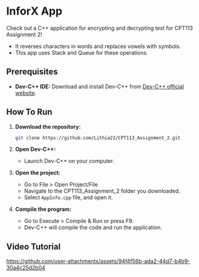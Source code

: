 # InforX App

Check out a C++ application for encrypting and decrypting text for CPT113 Assignment 2!
- It reverses characters in words and replaces vowels with symbols.
- This app uses Stack and Queue for these operations.

## Prerequisites

- **Dev-C++ IDE:** Download and install Dev-C++ from [Dev-C++ official website](https://www.bloodshed.net/devcpp.html).
  
## How To Run

1. **Download the repository:**

   ```bash
   git clone https://github.com/Lithia22/CPT113_Assignment_2.git

2. **Open Dev-C++:**
   - Launch Dev-C++ on your computer.

3. **Open the project:**
   - Go to File > Open Project/File
   - Navigate to the CPT113_Assignment_2 folder you downloaded.
   - Select `AppInfo.cpp` file, and open it.

4. **Compile the program:**
   - Go to Execute > Compile & Run or press F9.
   - Dev-C++ will compile the code and run the application.

## Video Tutorial


https://github.com/user-attachments/assets/94f4f56b-ada2-44d7-b4b9-30a4c25d2b04

